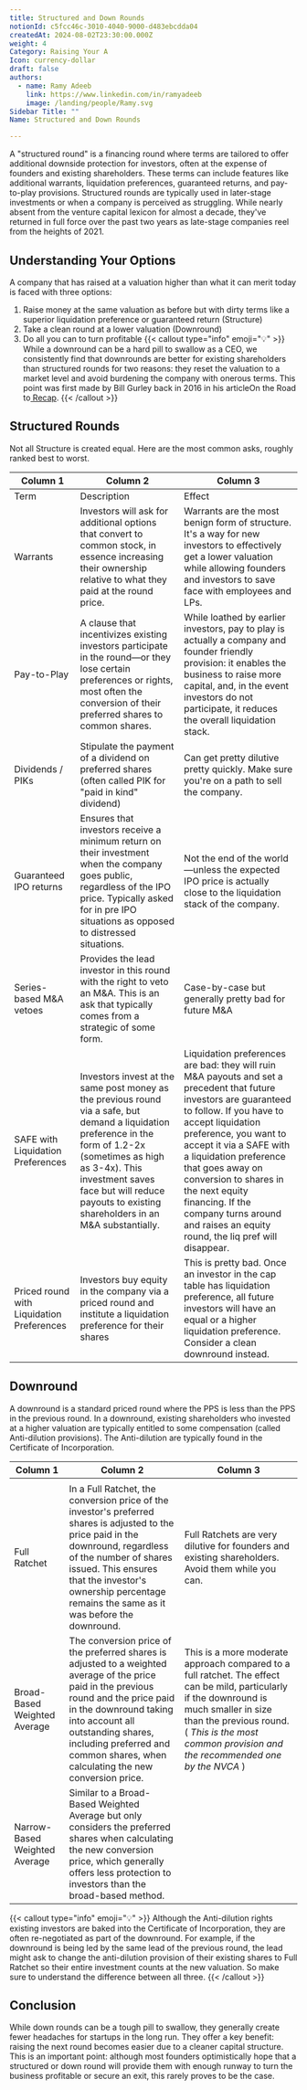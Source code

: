 ```yaml
---
title: Structured and Down Rounds
notionId: c5fcc46c-3010-4040-9000-d483ebcdda04
createdAt: 2024-08-02T23:30:00.000Z
weight: 4
Category: Raising Your A
Icon: currency-dollar
draft: false
authors:
  - name: Ramy Adeeb
    link: https://www.linkedin.com/in/ramyadeeb
    image: /landing/people/Ramy.svg
Sidebar Title: ""
Name: Structured and Down Rounds

---
```




A "structured round" is a financing round where terms are tailored to offer additional downside protection for investors, often at the expense of founders and existing shareholders. These terms can include features like additional warrants, liquidation preferences, guaranteed returns, and pay-to-play provisions. Structured rounds are typically used in later-stage investments or when a company is perceived as struggling. While nearly absent from the venture capital lexicon for almost a decade, they've returned in full force over the past two years as late-stage companies reel from the heights of 2021.

## Understanding Your Options


A company that has raised at a valuation higher than what it can merit today is faced with three options:

1. Raise money at the same valuation as before but with dirty terms like a superior liquidation preference or guaranteed return (Structure)
1. Take a clean round at a lower valuation (Downround)
1. Do all you can to turn profitable
{{< callout type="info" emoji="💡" >}}
While a downround can be a hard pill to swallow as a CEO, we consistently find that downrounds are better for existing shareholders than structured rounds for two reasons: they reset the valuation to a market level and avoid burdening the company with onerous terms. This point was first made by Bill Gurley back in 2016 in his articleOn the Road to[ Recap](https://abovethecrowd.com/2016/04/21/on-the-road-to-recap/).
{{< /callout >}}


## Structured Rounds


Not all Structure is created equal. Here are the most common asks, roughly ranked best to worst.

| Column 1 | Column 2 | Column 3 |
| --- | --- | --- |
| Term | Description | Effect |
| Warrants | Investors will ask for additional options that convert to common stock, in essence increasing their ownership relative to what they paid at the round price. | Warrants are the most benign form of structure. It's a way for new investors to effectively get a lower valuation while allowing founders and investors to save face with employees and LPs. |
| Pay-to-Play | A clause that incentivizes existing investors participate in the round—or they lose certain preferences or rights, most often the conversion of their preferred shares to common shares. | While loathed by earlier investors, pay to play is actually a company and founder friendly provision: it enables the business to raise more capital, and, in the event investors do not participate, it reduces the overall liquidation stack. |
| Dividends / PIKs | Stipulate the payment of a dividend on preferred shares (often called PIK for "paid in kind" dividend) | Can get pretty dilutive pretty quickly. Make sure you're on a path to sell the company. |
| Guaranteed IPO returns | Ensures that investors receive a minimum return on their investment when the company goes public, regardless of the IPO price. Typically asked for in pre IPO situations as opposed to distressed situations. | Not the end of the world—unless the expected IPO price is actually close to the liquidation stack of the company. |
| Series-based M&A vetoes | Provides the lead investor in this round with the right to veto an M&A.  This is an ask that typically comes from a strategic of some form. | Case-by-case but generally pretty bad for future M&A |
| SAFE with Liquidation Preferences | Investors invest at the same post money as the previous round via a safe, but demand a liquidation preference in the form of 1.2-2x (sometimes as high as 3-4x).  This investment saves face but will reduce payouts to existing shareholders in an M&A substantially. | Liquidation preferences are bad: they will ruin M&A payouts and set a precedent that  future investors are guaranteed to follow.  If you have to accept liquidation preference, you want to accept it via a SAFE with a liquidation preference that goes away on conversion to shares in the next equity financing. If the company turns around and raises an equity round, the liq pref will disappear. |
| Priced round  with Liquidation Preferences | Investors buy equity in the company via a priced round and institute a liquidation preference for their shares | This is pretty bad.  Once an investor in the cap table has liquidation preference, all future investors will have an equal or a higher liquidation preference.  Consider a clean downround instead. |


## Downround


A downround is a standard priced round where the PPS is less than the PPS in the previous round. In a downround, existing shareholders who invested at a higher valuation are typically entitled to some compensation (called Anti-dilution provisions). The Anti-dilution are typically found in the Certificate of Incorporation.

| Column 1 | Column 2 | Column 3 |
| --- | --- | --- |
|   |   |   |
| Full Ratchet | In a Full Ratchet, the conversion price of the investor's preferred shares is adjusted to the price paid in the downround, regardless of the number of shares issued. This ensures that the investor's ownership percentage remains the same as it was before the downround. | Full Ratchets are very dilutive for founders and existing shareholders.  Avoid them while you can. |
| Broad-Based Weighted Average | The conversion price of the preferred shares is adjusted to a weighted average of the price paid in the previous round and the price paid in the downround taking into account all outstanding shares, including preferred and common shares, when calculating the new conversion price. | This is a more moderate approach compared to a full ratchet. The effect can be mild, particularly if the downround is much smaller in size than the previous round. ( *This is the most common provision and the recommended one by the NVCA* ) |
| Narrow-Based Weighted Average | Similar to a Broad-Based Weighted Average but only considers the preferred shares when calculating the new conversion price, which generally offers less protection to investors than the broad-based method. |   |


{{< callout type="info" emoji="💡" >}}
Although the Anti-dilution rights existing investors are baked into the Certificate of Incorporation, they are often re-negotiated as part of the downround. For example,  if the downround is being led by the same lead of the previous round, the lead might ask to change the anti-dilution provision of their existing shares to Full Ratchet so their entire investment counts at the new valuation. So make sure to understand the difference between all three.
{{< /callout >}}


## Conclusion


While down rounds can be a tough pill to swallow, they generally create fewer headaches for startups in the long run. They offer a key benefit: raising the next round becomes easier due to a cleaner capital structure. This is an important point: although most founders optimistically hope that a structured or down round will provide them with enough runway to turn the business profitable or secure an exit, this rarely proves to be the case.
